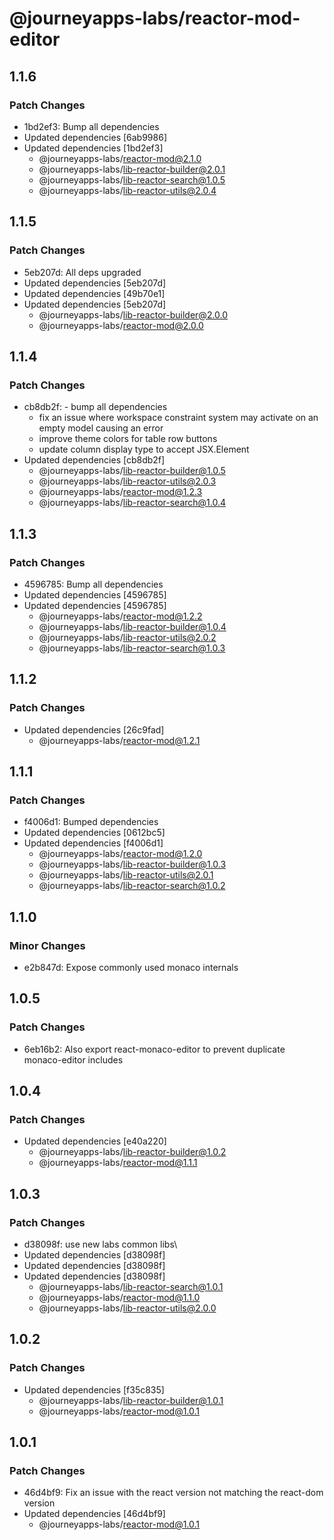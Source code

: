 # @journeyapps-labs/reactor-mod-editor

## 1.1.6

### Patch Changes

- 1bd2ef3: Bump all dependencies
- Updated dependencies [6ab9986]
- Updated dependencies [1bd2ef3]
  - @journeyapps-labs/reactor-mod@2.1.0
  - @journeyapps-labs/lib-reactor-builder@2.0.1
  - @journeyapps-labs/lib-reactor-search@1.0.5
  - @journeyapps-labs/lib-reactor-utils@2.0.4

## 1.1.5

### Patch Changes

- 5eb207d: All deps upgraded
- Updated dependencies [5eb207d]
- Updated dependencies [49b70e1]
- Updated dependencies [5eb207d]
  - @journeyapps-labs/lib-reactor-builder@2.0.0
  - @journeyapps-labs/reactor-mod@2.0.0

## 1.1.4

### Patch Changes

- cb8db2f: - bump all dependencies
  - fix an issue where workspace constraint system may activate on an empty model causing an error
  - improve theme colors for table row buttons
  - update column display type to accept JSX.Element
- Updated dependencies [cb8db2f]
  - @journeyapps-labs/lib-reactor-builder@1.0.5
  - @journeyapps-labs/lib-reactor-utils@2.0.3
  - @journeyapps-labs/reactor-mod@1.2.3
  - @journeyapps-labs/lib-reactor-search@1.0.4

## 1.1.3

### Patch Changes

- 4596785: Bump all dependencies
- Updated dependencies [4596785]
- Updated dependencies [4596785]
  - @journeyapps-labs/reactor-mod@1.2.2
  - @journeyapps-labs/lib-reactor-builder@1.0.4
  - @journeyapps-labs/lib-reactor-utils@2.0.2
  - @journeyapps-labs/lib-reactor-search@1.0.3

## 1.1.2

### Patch Changes

- Updated dependencies [26c9fad]
  - @journeyapps-labs/reactor-mod@1.2.1

## 1.1.1

### Patch Changes

- f4006d1: Bumped dependencies
- Updated dependencies [0612bc5]
- Updated dependencies [f4006d1]
  - @journeyapps-labs/reactor-mod@1.2.0
  - @journeyapps-labs/lib-reactor-builder@1.0.3
  - @journeyapps-labs/lib-reactor-utils@2.0.1
  - @journeyapps-labs/lib-reactor-search@1.0.2

## 1.1.0

### Minor Changes

- e2b847d: Expose commonly used monaco internals

## 1.0.5

### Patch Changes

- 6eb16b2: Also export react-monaco-editor to prevent duplicate monaco-editor includes

## 1.0.4

### Patch Changes

- Updated dependencies [e40a220]
  - @journeyapps-labs/lib-reactor-builder@1.0.2
  - @journeyapps-labs/reactor-mod@1.1.1

## 1.0.3

### Patch Changes

- d38098f: use new labs common libs\
- Updated dependencies [d38098f]
- Updated dependencies [d38098f]
- Updated dependencies [d38098f]
  - @journeyapps-labs/lib-reactor-search@1.0.1
  - @journeyapps-labs/reactor-mod@1.1.0
  - @journeyapps-labs/lib-reactor-utils@2.0.0

## 1.0.2

### Patch Changes

- Updated dependencies [f35c835]
  - @journeyapps-labs/lib-reactor-builder@1.0.1
  - @journeyapps-labs/reactor-mod@1.0.1

## 1.0.1

### Patch Changes

- 46d4bf9: Fix an issue with the react version not matching the react-dom version
- Updated dependencies [46d4bf9]
  - @journeyapps-labs/reactor-mod@1.0.1

